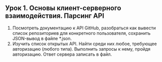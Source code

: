 ## Урок 1. Основы клиент-серверного взаимодействия. Парсинг API

1. Посмотреть документацию к API GitHub, разобраться как вывести список репозиториев для
конкретного пользователя, сохранить JSON-вывод в файле *.json.
2. Изучить список открытых API. Найти среди них любое, требующее авторизацию (любого типа).
Выполнить запросы к нему, пройдя авторизацию. Ответ сервера записать в файл.
